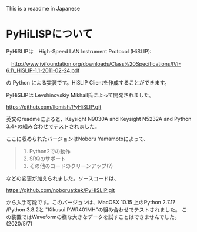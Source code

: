 This is a reaadme in Japanese

# PyHiLISPについて

PyHiSLIPは　High-Speed LAN Instrument Protocol (HiSLIP):

　http://www.ivifoundation.org/downloads/Class%20Specifications/IVI-6.1\_HiSLIP-1.1-2011-02-24.pdf

の Python による実装です。HiSLIP Clientを作成することができます。

PyHiSLIPは Levshinovskiy Mikhail氏によって開発されました。

<https://github.com/llemish/PyHiSLIP.git>

英文のreadmeによると、Keysight N9030A and Keysight N5232A and Python
3.4+の組み合わせでテストされました。

ここに収められたバージョンはNoboru Yamamotoによって、

> 1.  Python2での動作
> 2.  SRQのサポート
> 3.  その他のコードのクリーンアップ(?)

などの変更が加えられました。ソースコードは、

<https://github.com/noboruatkek/PyHiSLIP.git>

から入手可能です。このバージョンは、MacOSX 10.15 上のPython 2.7.17 /Python 3.8.2と "Kikusui
PWR401MH"の組み合わせでテストされました。
この装置ではWaveformの様な大きなデータを試すことはできませんでした。　(2020/5/7)
